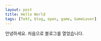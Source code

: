 ```yaml
---
layout: post
title: Hello World
tags: [TeXt, blog, open, game, GameLover]
---
```


안녕하세요. 처음으로 블로그를 열었습니다. 
